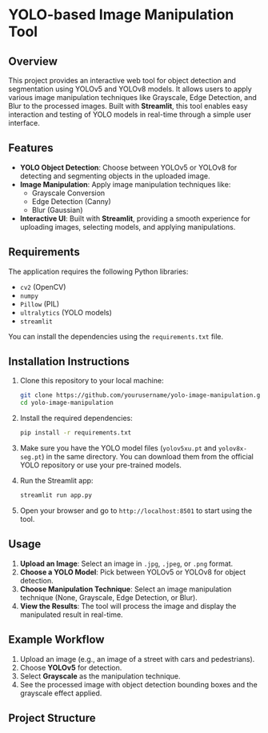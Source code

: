 # YOLO-based Image Manipulation Tool

## Overview
This project provides an interactive web tool for object detection and segmentation using YOLOv5 and YOLOv8 models. It allows users to apply various image manipulation techniques like Grayscale, Edge Detection, and Blur to the processed images. Built with **Streamlit**, this tool enables easy interaction and testing of YOLO models in real-time through a simple user interface.

## Features
- **YOLO Object Detection**: Choose between YOLOv5 or YOLOv8 for detecting and segmenting objects in the uploaded image.
- **Image Manipulation**: Apply image manipulation techniques like:
  - Grayscale Conversion
  - Edge Detection (Canny)
  - Blur (Gaussian)
- **Interactive UI**: Built with **Streamlit**, providing a smooth experience for uploading images, selecting models, and applying manipulations.

## Requirements
The application requires the following Python libraries:
- `cv2` (OpenCV)
- `numpy`
- `Pillow` (PIL)
- `ultralytics` (YOLO models)
- `streamlit`

You can install the dependencies using the `requirements.txt` file.

## Installation Instructions

1. Clone this repository to your local machine:
    ```bash
    git clone https://github.com/yourusername/yolo-image-manipulation.git
    cd yolo-image-manipulation
    ```

2. Install the required dependencies:
    ```bash
    pip install -r requirements.txt
    ```

3. Make sure you have the YOLO model files (`yolov5xu.pt` and `yolov8x-seg.pt`) in the same directory. You can download them from the official YOLO repository or use your pre-trained models.

4. Run the Streamlit app:
    ```bash
    streamlit run app.py
    ```

5. Open your browser and go to `http://localhost:8501` to start using the tool.

## Usage

1. **Upload an Image**: Select an image in `.jpg`, `.jpeg`, or `.png` format.
2. **Choose a YOLO Model**: Pick between YOLOv5 or YOLOv8 for object detection.
3. **Choose Manipulation Technique**: Select an image manipulation technique (None, Grayscale, Edge Detection, or Blur).
4. **View the Results**: The tool will process the image and display the manipulated result in real-time.

## Example Workflow
1. Upload an image (e.g., an image of a street with cars and pedestrians).
2. Choose **YOLOv5** for detection.
3. Select **Grayscale** as the manipulation technique.
4. See the processed image with object detection bounding boxes and the grayscale effect applied.

## Project Structure
